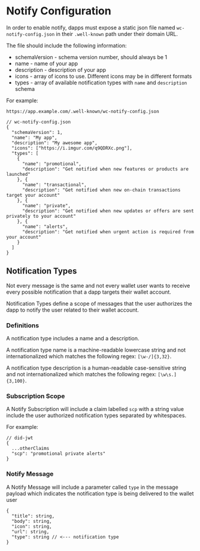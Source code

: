 # Notify Configuration

In order to enable notify, dapps must expose a static json file named `wc-notify-config.json` in their `.well-known` path under their domain URL.

The file should include the following information:

- schemaVersion - schema version number, should always be 1
- name - name of your app
- description - description of your app
- icons - array of icons to use. Different icons may be in different formats
- types - array of available notification types with `name` and `description` schema

For example:

```jsonc
https://app.example.com/.well-known/wc-notify-config.json

// wc-notify-config.json
{
  "schemaVersion": 1,
  "name": "My app",
  "description": "My awesome app",
  "icons": ["https://i.imgur.com/q9QDRXc.png"],
  "types": [
    {
      "name": "promotional",
      "description": "Get notified when new features or products are launched"
    }, {
      "name": "transactional",
      "description": "Get notified when new on-chain transactions target your account"
    }, {
      "name": "private",
      "description": "Get notified when new updates or offers are sent privately to your account"
    }, {
      "name": "alerts",
      "description": "Get notified when urgent action is required from your account"
    }
  ]
}
```

## Notification Types

Not every message is the same and not every wallet user wants to receive every possible notification that a dapp targets their wallet account.

Notification Types define a scope of messages that the user authorizes the dapp to notify the user related to their wallet account.

### Definitions

A notification type includes a name and a description.

A notification type name is a machine-readable lowercase string and not internationalized which matches the following regex: `[\w-/]{3,32}`.

A notification type description is a human-readable case-sensitive string and not internationalized which matches the following regex: `[\w\s.]{3,100}`.

### Subscription Scope

A Notify Subscription will include a claim labelled `scp` with a string value include the user authorized notification types separated by whitespaces.

For example:

```jsonc
// did-jwt
{
  ...otherClaims
  "scp": "promotional private alerts"
}
```

### Notify Message

A Notify Message will include a parameter called `type` in the message payload which indicates the notification type is being delivered to the wallet user

```jsonc
{
  "title": string,
  "body": string,
  "icon": string,
  "url": string,
  "type": string // <--- notification type
}
```
